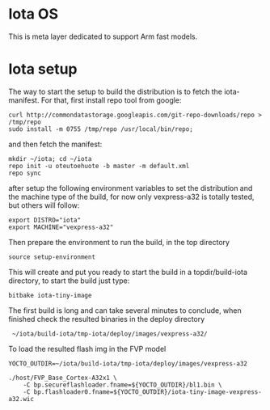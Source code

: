 # Iota OS

This is meta layer dedicated to support Arm fast models.

# Iota setup

The way to start the setup to build the distribution is to fetch the
iota-manifest. For that, first install repo tool from google:

```
curl http://commondatastorage.googleapis.com/git-repo-downloads/repo > /tmp/repo
sudo install -m 0755 /tmp/repo /usr/local/bin/repo;
```

and then fetch the manifest:
```
mkdir ~/iota; cd ~/iota
repo init -u oteutoehuote -b master -m default.xml
repo sync
```

after setup the following environment variables to set the distribution and the
machine type of the build, for now only vexpress-a32 is totally tested, but
others will follow:

```
export DISTRO="iota"
export MACHINE="vexpress-a32"
```

Then prepare the environment to run the build, in the top directory

```
source setup-environment
```

This will create and put you ready to start the build in a topdir/build-iota
directory, to start the build just type:

```
bitbake iota-tiny-image
```

The first build is long and can take several minutes to conclude, when finished
check the resulted binaries in the deploy directory

```
 ~/iota/build-iota/tmp-iota/deploy/images/vexpress-a32/
```

To load the resulted flash img in the FVP model

```
YOCTO_OUTDIR=~/iota/build-iota/tmp-iota/deploy/images/vexpress-a32

./host/FVP_Base_Cortex-A32x1 \
	-C bp.secureflashloader.fname=${YOCTO_OUTDIR}/bl1.bin \
	-C bp.flashloader0.fname=${YOCTO_OUTDIR}/iota-tiny-image-vexpress-a32.wic

```
